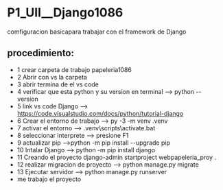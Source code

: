 # P1_UII__Django1086
comfiguracion basicapara trabajar con el framework de Django

## procedimiento: 
- 1 crear carpeta de trabajo  papeleria1086
- 2 Abrir con vs la carpeta
- 3 abrir termina de el vs code
- 4 verificar que esta python y su version en terminal --> python -- version
- 5 link vs code Django --> https://code.visualstudio.com/docs/python/tutorial-django
- 6 Crear el entorno de trabajo --> py -3 -m venv .venv
- 7 activar el entorno --> .venv\scripts\activate.bat
- 8 seleccionar interprete --> presione F1
- 9 actualizar pip -->python -m pip install --upgrade pip
- 10 Intalar Django --> python -m pip install django
- 11 Creando el proyecto django-admin startproject  webpapeleria_proy .
- 12 realizar migracion de proyecto --> python manage.py migrate
- 13 Ejecutar servidor --> python manage.py runserver
- me trabajo el proyecto 
